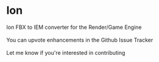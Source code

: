 # Ion
Ion FBX to IEM converter for the Render/Game Engine<br>
<br>
You can upvote enhancements in the Github Issue Tracker<br>
<br>
Let me know if you're interested in contributing<br>